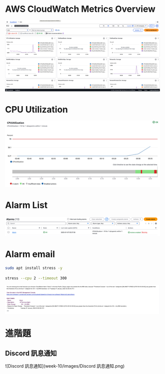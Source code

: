 # AWS CloudWatch Metrics Overview

![AWS CloudWatch Metrics](https://github.com/Kuanlinhack/git-practice/blob/main/week10/images/AWS%20CloudWatch%20Metrics.png)

# CPU Utilization

![CPU Utilization](https://github.com/Kuanlinhack/git-practice/blob/main/week10/images/CPU%20Utilization.png)

# Alarm List

![Alarm List](https://github.com/Kuanlinhack/git-practice/blob/main/week10/images/Alarm%20List.png)

# Alarm email

``` bash
sudo apt install stress -y

stress --cpu 2 --timeout 300
```

![Alarm email](https://github.com/Kuanlinhack/git-practice/blob/main/week10/images/Alarm%20email.png)

# 進階題

## Discord 訊息通知
![Discord 訊息通知](week-10/images/Discord 訊息通知.png)
